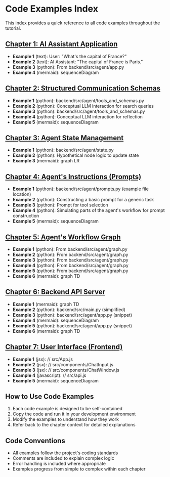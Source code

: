 # Code Examples Index

This index provides a quick reference to all code examples throughout the tutorial.

## [Chapter 1: AI Assistant Application](chapter_01.md)

- **Example 1** (text): User: "What's the capital of France?"
- **Example 2** (text): AI Assistant: "The capital of France is Paris."
- **Example 3** (python): From backend/src/agent/app.py
- **Example 4** (mermaid): sequenceDiagram

## [Chapter 2: Structured Communication Schemas](chapter_02.md)

- **Example 1** (python): backend/src/agent/tools_and_schemas.py
- **Example 2** (python): Conceptual LLM interaction for search queries
- **Example 3** (python): backend/src/agent/tools_and_schemas.py
- **Example 4** (python): Conceptual LLM interaction for reflection
- **Example 5** (mermaid): sequenceDiagram

## [Chapter 3: Agent State Management](chapter_03.md)

- **Example 1** (python): backend/src/agent/state.py
- **Example 2** (python): Hypothetical node logic to update state
- **Example 3** (mermaid): graph LR

## [Chapter 4: Agent's Instructions (Prompts)](chapter_04.md)

- **Example 1** (python): backend/src/agent/prompts.py (example file location)
- **Example 2** (python): Constructing a basic prompt for a generic task
- **Example 3** (python): Prompt for tool selection
- **Example 4** (python): Simulating parts of the agent's workflow for prompt construction
- **Example 5** (mermaid): sequenceDiagram

## [Chapter 5: Agent's Workflow Graph](chapter_05.md)

- **Example 1** (python): From backend/src/agent/graph.py
- **Example 2** (python): From backend/src/agent/graph.py
- **Example 3** (python): From backend/src/agent/graph.py
- **Example 4** (python): From backend/src/agent/graph.py
- **Example 5** (python): From backend/src/agent/graph.py
- **Example 6** (mermaid): graph TD

## [Chapter 6: Backend API Server](chapter_06.md)

- **Example 1** (mermaid): graph TD
- **Example 2** (python): backend/src/main.py (simplified)
- **Example 3** (python): backend/src/agent/app.py (snippet)
- **Example 4** (mermaid): sequenceDiagram
- **Example 5** (python): backend/src/agent/app.py (snippet)
- **Example 6** (mermaid): graph TD

## [Chapter 7: User Interface (Frontend)](chapter_07.md)

- **Example 1** (jsx): // src/App.js
- **Example 2** (jsx): // src/components/ChatInput.js
- **Example 3** (jsx): // src/components/ChatWindow.js
- **Example 4** (javascript): // src/api.js
- **Example 5** (mermaid): sequenceDiagram


## How to Use Code Examples

1. Each code example is designed to be self-contained
2. Copy the code and run it in your development environment
3. Modify the examples to understand how they work
4. Refer back to the chapter context for detailed explanations

## Code Conventions

- All examples follow the project's coding standards
- Comments are included to explain complex logic
- Error handling is included where appropriate
- Examples progress from simple to complex within each chapter

